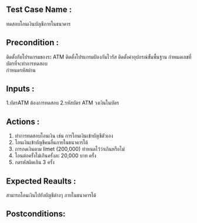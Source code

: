 ## Test Case Name : 
ทดสอบโอนเงินบัญชีภายในธนาคาร
## Precondition : 
ติดตั้งกับโปรแกรมของระ ATM 
ติดตั้งโปรแกรมป้องกันไวรัส
ติดตั้งค่าอุปกรณ์ขั้นพื้นฐาน
กำหนดเลขที่บัตรที่จะทำการทดสอบ  
กำหนดรหัสผ่าน
## Inputs : 
1.บัตรATM ต้องการทดสอบ 
2.รหัสบัตร ATM  วงเงินในบัตร   
## Actions : 
1. ทำการทดสอบโอนเงิน เช่น การโอนเงินเข้าบัญชีตัวเอง 
2. โอนเงินเข้าบัญชีคนอื่นภายในธนาคารได้
3. การกดเงินตาม limet  (200,000) ทำหนดไว้ว่าเกินหรือไม่  
4. โอนต่อครั้งไม่เกินครั้งละ 20,000 บาท ครั้ง
5. กดรหัสผิดเกิน 3 ครั้ง    
## Expected Reaults :
สามารถโอนเงินไปยังบัญชีต่างๆ ภายในธนาคารได้  
## Postconditions:
 

